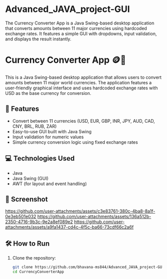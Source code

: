 # Advanced_JAVA_project-GUI
The Currency Converter App is a Java Swing-based desktop application that converts amounts between 11 major currencies using hardcoded exchange rates. It features a simple GUI with dropdowns, input validation, and displays the result instantly.
# Currency Converter App 🪙💱

This is a Java Swing-based desktop application that allows users to convert amounts between 11 major world currencies. The application features a user-friendly graphical interface and uses hardcoded exchange rates with USD as the base currency for conversion.

## 🚀 Features

- Convert between 11 currencies (USD, EUR, GBP, INR, JPY, AUD, CAD, CNY, BRL, RUB, ZAR)
- Easy-to-use GUI built with Java Swing
- Input validation for numeric values
- Simple currency conversion logic using fixed exchange rates

## 💻 Technologies Used

- Java
- Java Swing (GUI)
- AWT (for layout and event handling)

## 📸 Screenshot

https://github.com/user-attachments/assets/c3e83761-380c-4ba8-8a1f-0e3eb501e032
https://github.com/user-attachments/assets/136a512b-2350-4716-9b3c-9e2a8ef089e2
https://github.com/user-attachments/assets/a9fa1437-cd4c-4f5c-ba66-73cdf66c2a6f <!-- Replace with your actual screenshot file name -->

## 🛠️ How to Run

1. Clone the repository:
   ```bash
   git clone https://github.com/bhavana-ms844/Advanced_JAVA_project-GUI
   cd CurrencyConverterApp
